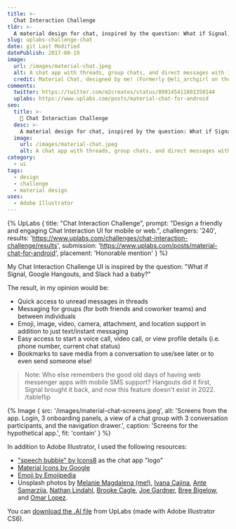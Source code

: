 ```yaml
---
title: >-
  Chat Interaction Challenge
tldr: >-
  A material design for chat, inspired by the question: What if Signal, Google Hangouts, and Slack had a baby?
slug: uplabs-challenge-chat
date: git Last Modified
datePublish: 2017-08-19
image:
  url: /images/material-chat.jpeg
  alt: A chat app with threads, group chats, and direct messages with implied web and SMS support.
  credit: Material Chat, designed by me! (Formerly @eli_archgirl on the interwebs.)
comments:
  twitter: https://twitter.com/m2creates/status/899145411801350144
  uplabs: https://www.uplabs.com/posts/material-chat-for-android
seo:
  title: >-
    💬 Chat Interaction Challenge
  desc: >-
    A material design for chat, inspired by the question: What if Signal, Google Hangouts, and Slack had a baby?
  image:
    url: /images/material-chat.jpeg
    alt: A chat app with threads, group chats, and direct messages with implied web and SMS support.
category:
  - ui
tags:
  - design
  - challenge
  - material design
uses:
  - Adobe Illustrator
---
```


{% UpLabs { title: "Chat Interaction Challenge", prompt: "Design a friendly and engaging Chat Interaction UI for mobile or web.", challengers: '240', results: 'https://www.uplabs.com/challenges/chat-interaction-challenge/results', submission: 'https://www.uplabs.com/posts/material-chat-for-android', placement: 'Honorable mention' } %}

My Chat Interaction Challenge UI is inspired by the question: "What if Signal, Google Hangouts, and Slack had a baby?"

The result, in my opinion would be:

- Quick access to unread messages in threads
- Messaging for groups (for both friends and coworker teams) and between individuals
- Emoji, image, video, camera, attachment, and location support in addition to just text/instant messaging
- Easy access to start a voice call, video call, or view profile details (i.e. phone number, current chat status)
- Bookmarks to save media from a conversation to use/see later or to even send someone else!

> Note: Who else remembers the good old days of having web messenger apps with mobile SMS support? Hangouts did it first, Signal brought it back, and now this feature doesn't exist in 2022. /tableflip

{% Image {
  src: '/images/material-chat-screens.jpeg',
  alt: 'Screens from the app. Login, 3 onboarding panels, a view of a chat group with 3 conversation participants, and the navigation drawer.',
  caption: 'Screens for the hypothetical app.',
  fit: 'contain'
} %}

In addition to Adobe Illustrator, I used the following resources:

- ["speech bubble" by Icons8](https://icons8.com/icon/42245/speech-bubble) as the chat app "logo"
- [Material Icons by Google](https://m1.material.io/resources/sticker-sheets-icons.html#sticker-sheets-icons-product-icons)
- [Emoji by Emojipedia](https://emojipedia.org/google/)
- Unsplash photos by [Melanie Magdalena (me!)](https://unsplash.com/photos/KpBAYMNf9Tw), [Ivana Cajina](https://unsplash.com/photos/_7LbC5J-jw4), [Ante Samarzija](https://unsplash.com/photos/kll4Y1o2ZVg), [Nathan Lindahl](https://unsplash.com/photos/9CmeP_E4NRg), [Brooke Cagle](https://unsplash.com/photos/7iTE5rhI6lc), [Joe Gardner](https://unsplash.com/photos/fdVz5ylhg4I), [Bree Bigelow](https://unsplash.com/photos/9pv2NMKmP7w), and [Omar Lopez](https://unsplash.com/photos/e5pqjD85NRg).

You can [download the .AI file](https://www.uplabs.com/posts/material-chat-for-android) from UpLabs (made with Adobe Illustrator CS6).
